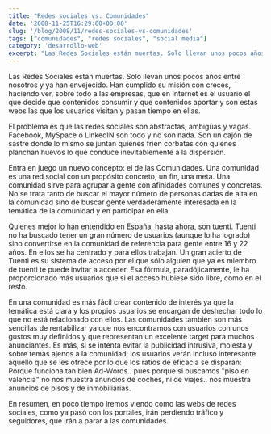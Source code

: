 ```yaml
---
title: "Redes sociales vs. Comunidades"
date: '2008-11-25T16:29:00+00:00'
slug: '/blog/2008/11/redes-sociales-vs-comunidades'
tags: ["comunidades", "redes sociales", "social media"]
category: 'desarrollo-web'
excerpt: "Las Redes Sociales están muertas. Solo llevan unos pocos años entre nosotros y ya han envejecido. Han cumplido su misión con creces, haciendo ver, sobre todo a las empresas, que en Internet es el usuar..."
---
```

Las Redes Sociales están muertas. Solo llevan unos pocos años entre nosotros y ya han envejecido. Han cumplido su misión con creces, haciendo ver, sobre todo a las empresas, que en Internet es el usuario el que decide que contenidos consumir y que contenidos aportar y son estas webs las que los usuarios visitan y pasan tiempo en ellas.

El problema es que las redes sociales son abstractas, ambigüas y vagas. Facebook, MySpace ó LinkedIN son todo y no son nada. Son un cajón de sastre donde lo mismo se juntan quienes frien corbatas con quienes planchan huevos lo que conduce inevitablemente a la dispersión.

Entra en juego un nuevo concepto: el de las Comunidades. Una comunidad es una red social con un propósito concreto, un fin, una meta. Una comunidad sirve para agrupar a gente con afinidades comunes y concretas. No se trata tanto de buscar el mayor número de personas dadas de alta en la comunidad sino de buscar gente verdaderamente interesada en la temática de la comunidad y en participar en ella.

Quienes mejor lo han entendido en España, hasta ahora, son tuenti. Tuenti no ha buscado tener un gran número de usuarios (aunque lo ha logrado) sino convertirse en la comunidad de referencia para gente entre 16 y 22 años. En ellos se ha centrado y para ellos trabajan. Un gran acierto de Tuenti es su sistema de acceso por el que sólo alguien que ya es miembro de tuenti te puede invitar a acceder. Esa fórmula, paradójicamente, le ha proporcionado más usuarios que si el acceso hubiese sido libre, como en el resto.

En una comunidad es más fácil crear contenido de interés ya que la temática está clara y los propios usuarios se encargan de deshechar todo lo que no está relacionado con ellos. Las comunidades también son más sencillas de rentabilizar ya que nos encontramos con usuarios con unos gustos muy definidos y que representan un excelente target para muchos anunciantes. Es más, si se intenta evitar la publicidad intrusiva, molesta y sobre temas ajenos a la comunidad, los usuarios verán incluso interesante aquello que se les ofrece por lo que los ratios de eficacia se disparan: Porque funciona tan bien Ad-Words.. pues porque si buscamos "piso en valencia" no nos muestra anuncios de coches, ni de viajes.. nos muestra anuncios de pisos y de inmobiliarias.

En resumen, en poco tiempo iremos viendo como las webs de redes sociales, como ya pasó con los portales, irán perdiendo tráfico y seguidores, que irán a parar a las comunidades.

